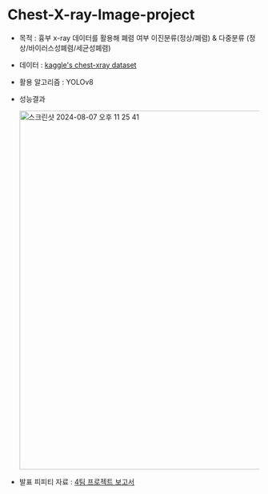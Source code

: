 # Chest-X-ray-Image-project
- 목적 : 흉부 x-ray 데이터를 활용해 폐렴 여부 이진분류(정상/폐렴) & 다중분류 (정상/바이러스성폐렴/세균성폐렴)
- 데이터 : [kaggle's chest-xray dataset](https://www.kaggle.com/datasets/paultimothymooney/chest-xray-pneumonia/data)
- 활용 알고리즘 : YOLOv8
- 성능결과
  
  <img width="717" alt="스크린샷 2024-08-07 오후 11 25 41" src="https://github.com/user-attachments/assets/e7f55513-8378-464f-8fa6-436710d2891f">
- 발표 피피티 자료 : [4팀 프로젝트 보고서](https://github.com/aifornature/Chest-X-ray-Image-project/blob/main/4%E1%84%90%E1%85%B5%E1%86%B7%20%E1%84%91%E1%85%B3%E1%84%85%E1%85%A9%E1%84%8C%E1%85%A6%E1%86%A8%E1%84%90%E1%85%B3%E1%84%87%E1%85%A9%E1%84%80%E1%85%A9%E1%84%89%E1%85%A5_v1.pdf)
